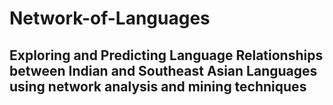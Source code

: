 # Network-of-Languages

## Exploring and Predicting Language Relationships between Indian and Southeast Asian Languages using network analysis and mining techniques
